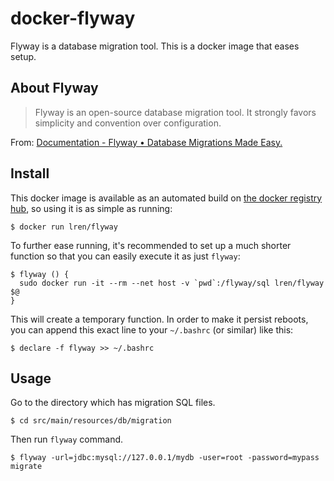 # docker-flyway

Flyway is a database migration tool.
This is a docker image that eases setup.

## About Flyway

> Flyway is an open-source database migration tool. It strongly favors simplicity and convention over configuration.

From: [Documentation - Flyway • Database Migrations Made Easy.](http://flywaydb.org/documentation/)

## Install

This docker image is available as an automated build on [the docker registry hub](https://registry.hub.docker.com/u/lren/flyway/), so using it is as simple as running:


```console
$ docker run lren/flyway
```

To further ease running, it's recommended to set up a much shorter function so that you can easily execute it as just `flyway`:

```
$ flyway () {
  sudo docker run -it --rm --net host -v `pwd`:/flyway/sql lren/flyway $@
}
```

This will create a temporary function. In order to make it persist reboots, you can append this exact line to your `~/.bashrc` (or similar) like this:

```console
$ declare -f flyway >> ~/.bashrc
```

## Usage

Go to the directory which has migration SQL files.

```console
$ cd src/main/resources/db/migration
```

Then run `flyway` command.

```console
$ flyway -url=jdbc:mysql://127.0.0.1/mydb -user=root -password=mypass migrate
```
